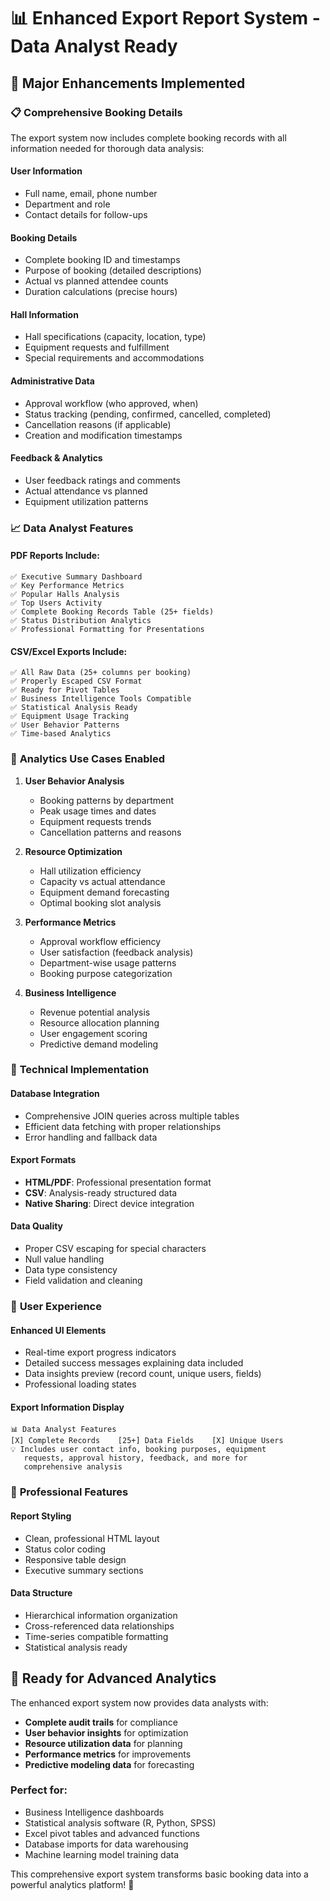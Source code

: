 # 📊 Enhanced Export Report System - Data Analyst Ready

## 🚀 Major Enhancements Implemented

### 📋 **Comprehensive Booking Details**

The export system now includes complete booking records with all information needed for thorough data analysis:

#### **User Information**

- Full name, email, phone number
- Department and role
- Contact details for follow-ups

#### **Booking Details**

- Complete booking ID and timestamps
- Purpose of booking (detailed descriptions)
- Actual vs planned attendee counts
- Duration calculations (precise hours)

#### **Hall Information**

- Hall specifications (capacity, location, type)
- Equipment requests and fulfillment
- Special requirements and accommodations

#### **Administrative Data**

- Approval workflow (who approved, when)
- Status tracking (pending, confirmed, cancelled, completed)
- Cancellation reasons (if applicable)
- Creation and modification timestamps

#### **Feedback & Analytics**

- User feedback ratings and comments
- Actual attendance vs planned
- Equipment utilization patterns

### 📈 **Data Analyst Features**

#### **PDF Reports Include:**

```
✅ Executive Summary Dashboard
✅ Key Performance Metrics
✅ Popular Halls Analysis
✅ Top Users Activity
✅ Complete Booking Records Table (25+ fields)
✅ Status Distribution Analytics
✅ Professional Formatting for Presentations
```

#### **CSV/Excel Exports Include:**

```
✅ All Raw Data (25+ columns per booking)
✅ Properly Escaped CSV Format
✅ Ready for Pivot Tables
✅ Business Intelligence Tools Compatible
✅ Statistical Analysis Ready
✅ Equipment Usage Tracking
✅ User Behavior Patterns
✅ Time-based Analytics
```

### 🎯 **Analytics Use Cases Enabled**

1. **User Behavior Analysis**

   - Booking patterns by department
   - Peak usage times and dates
   - Equipment requests trends
   - Cancellation patterns and reasons

2. **Resource Optimization**

   - Hall utilization efficiency
   - Capacity vs actual attendance
   - Equipment demand forecasting
   - Optimal booking slot analysis

3. **Performance Metrics**

   - Approval workflow efficiency
   - User satisfaction (feedback analysis)
   - Department-wise usage patterns
   - Booking purpose categorization

4. **Business Intelligence**
   - Revenue potential analysis
   - Resource allocation planning
   - User engagement scoring
   - Predictive demand modeling

### 🔧 **Technical Implementation**

#### **Database Integration**

- Comprehensive JOIN queries across multiple tables
- Efficient data fetching with proper relationships
- Error handling and fallback data

#### **Export Formats**

- **HTML/PDF**: Professional presentation format
- **CSV**: Analysis-ready structured data
- **Native Sharing**: Direct device integration

#### **Data Quality**

- Proper CSV escaping for special characters
- Null value handling
- Data type consistency
- Field validation and cleaning

### 📱 **User Experience**

#### **Enhanced UI Elements**

- Real-time export progress indicators
- Detailed success messages explaining data included
- Data insights preview (record count, unique users, fields)
- Professional loading states

#### **Export Information Display**

```
📊 Data Analyst Features
[X] Complete Records    [25+] Data Fields    [X] Unique Users
💡 Includes user contact info, booking purposes, equipment
   requests, approval history, feedback, and more for
   comprehensive analysis
```

### 🎨 **Professional Features**

#### **Report Styling**

- Clean, professional HTML layout
- Status color coding
- Responsive table design
- Executive summary sections

#### **Data Structure**

- Hierarchical information organization
- Cross-referenced data relationships
- Time-series compatible formatting
- Statistical analysis ready

## 🚀 **Ready for Advanced Analytics**

The enhanced export system now provides data analysts with:

- **Complete audit trails** for compliance
- **User behavior insights** for optimization
- **Resource utilization data** for planning
- **Performance metrics** for improvements
- **Predictive modeling data** for forecasting

### **Perfect for:**

- Business Intelligence dashboards
- Statistical analysis software (R, Python, SPSS)
- Excel pivot tables and advanced functions
- Database imports for data warehousing
- Machine learning model training data

This comprehensive export system transforms basic booking data into a powerful analytics platform! 🎯

